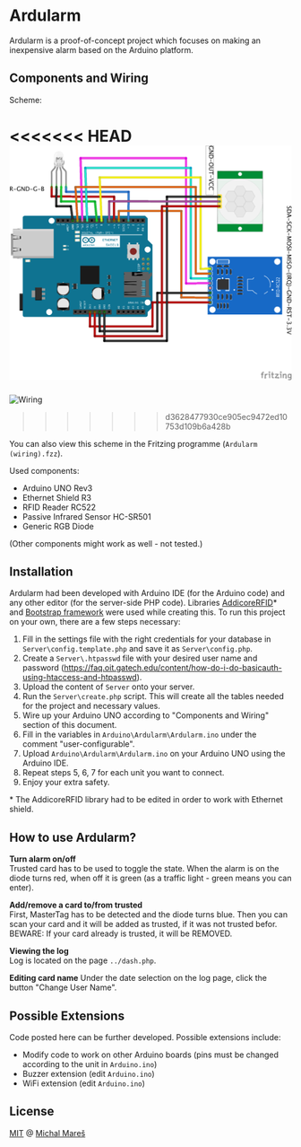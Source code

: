 # Ardularm

Ardularm is a proof-of-concept project which focuses on making an inexpensive alarm based on the Arduino platform.

## Components and Wiring

Scheme:

<<<<<<< HEAD
![Wiring](Wiring.png)
=======
![Wiring](../Wiring.png)
>>>>>>> d3628477930ce905ec9472ed10753d109b6a428b

You can also view this scheme in the Fritzing programme (`Ardularm (wiring).fzz`).

Used components:
* Arduino UNO Rev3
* Ethernet Shield R3
* RFID Reader RC522
* Passive Infrared Sensor HC-SR501 
* Generic RGB Diode

(Other components might work as well - not tested.)

## Installation

Ardularm had been developed with Arduino IDE (for the Arduino code) and any other editor (for the server-side PHP code). Libraries [AddicoreRFID](http://www.addicore.com/v/vspfiles/downloadables/Product%20Downloadables/RFID_RC522/AddicoreRFID.zip)* and [Bootstrap framework](http://getbootstrap.com/) were used while creating this. To run this project on your own, there are a few steps necessary:

1. Fill in the settings file with the right credentials for your database in `Server\config.template.php` and save it as `Server\config.php`.
2. Create a `Server\.htpasswd` file with your desired user name and password (https://faq.oit.gatech.edu/content/how-do-i-do-basicauth-using-htaccess-and-htpasswd).
3. Upload the content of `Server` onto your server.
4. Run the `Server\create.php` script. This will create all the tables needed for the project and necessary values.
5. Wire up your Arduino UNO according to "Components and Wiring" section of this document.
6. Fill in the variables in `Arduino\Ardularm\Ardularm.ino` under the comment "user-configurable".
7. Upload `Arduino\Ardularm\Ardularm.ino` on your Arduino UNO using the Arduino IDE.
8. Repeat steps 5, 6, 7 for each unit you want to connect.
9. Enjoy your extra safety.

\* The AddicoreRFID library had to be edited in order to work with Ethernet shield.

## How to use Ardularm?

**Turn alarm on/off**   
Trusted card has to be used to toggle the state. When the alarm is on the diode turns red, when off it is green (as a traffic light - green means you can enter).

**Add/remove a card to/from trusted**   
First, MasterTag has to be detected and the diode turns blue. Then you can scan your card and it will be added as trusted, if it was not trusted befor. BEWARE: If your card already is trusted, it will be REMOVED.

**Viewing the log**   
Log is located on the page `../dash.php`.

**Editing card name**
Under the date selection on the log page, click the button "Change User Name".

## Possible Extensions

Code posted here can be further developed. Possible extensions include:
* Modify code to work on other Arduino boards (pins must be changed according to the unit in `Arduino.ino`)
* Buzzer extension (edit `Arduino.ino`)
* WiFi extension (edit `Arduino.ino`)

## License

[MIT](https://github.com/MichalMares/Ardularm/blob/master/LICENSE.txt) @ [Michal Mareš](https://github.com/MichalMares)
